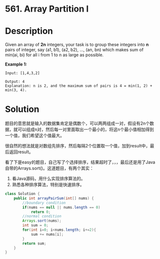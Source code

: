 # 561. Array Partition I

# Description

Given an array of **2n** integers, your task is to group these integers into **n** pairs of integer, say (a1, b1), (a2, b2), ..., (an, bn) which makes sum of min(ai, bi) for all i from 1 to n as large as possible.

**Example 1:**

```
Input: [1,4,3,2]

Output: 4
Explanation: n is 2, and the maximum sum of pairs is 4 = min(1, 2) + min(3, 4).

```

# Solution

题目的意思就是输入的数据集肯定是偶数个，可以两两组成一对，假设有2n个数据，就可以组成n对，然后每一对里面取出一个最小的，将这n个最小值相加得到一个值，我们希望这个值最大。

很自然的想法就是对数组先排序，然后每隔2个位置取一个值，加到result中，最后返回result。

看了下是easy的题目，自己写了个选择排序，结果超时了，，，最后还是用了Java自带的Arrays.sort()。这道题目，有两个其实：

1. 看Java源码，用什么实现排序算法的。
2. 熟悉各种排序算法，特别是快速排序。

```java
class Solution {
    public int arrayPairSum(int[] nums) {
        //boundary condition
        if(nums == null || nums.length == 0)
            return 0;
        //normal condition
        Arrays.sort(nums);
        int sum = 0;
        for(int i=0; i<nums.length; i+=2){
            sum += nums[i];
        }
        return sum;
    }
}
```

